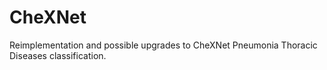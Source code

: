 # CheXNet
Reimplementation and possible upgrades to CheXNet Pneumonia Thoracic Diseases classification.
